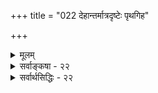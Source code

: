 +++
title = "022 देहान्तर्मात्रदृष्टेः पृथगिह"

+++
<details><summary>मूलम्</summary>

देहान्तर्मात्रदृष्टेः पृथगिह विषयिप्राणजीवोत्क्रमोक्तेर्भूयोवाक्यानुसारदणुरिति वचने तादृशोपाध्यनुक्तेः ।  
ईशादाराग्रमात्रो ह्यवर इति भिदावर्णनात्स्पन्दवाक्याद्व्याप्त्युक्तिर्जातिधर्मप्रतिहतिविनिवृत्त्यादिमात्रेण जीवे ॥ २२ ॥
</details>

<details><summary>सर्वाङ्कषा - २२</summary>

एवं जीवानां विभुत्वं निराकृत्य, तेषां अणुत्वे प्रमाणान्याह - देहान्तरित्यादि । देहान्तर्मात्रदृष्टेः देहान्तरेव ' अहम्' इत्यनुभवदर्शनात् । पञ्चम्यन्तानामेषाम् ‘व्याप्त्युक्तिः' इत्यादिनान्वयः । देहाद्बहिः आत्मनः सत्त्वे प्रमाणादर्शनात्, शरीरानुगुणपरिमाणे जीवस्य नाशप्रसङ्गात् जीवः अणुरेव । **इह** = उपनिषत्सु **पृथक्** = प्रत्येकम् **विषयिप्राणजीवोत्क्रमोक्तेः** = **विषयिणाम्** = इन्द्रियाणाम् **प्राणस्य** = मुख्यप्राणस्य जीवस्य

[[204]] 

ईशादाराग्रमात्रो ह्यवर इति भिदावर्णनात् स्पन्दवाक्यात् 

व्याप्त्युक्तिर्जातिधर्मप्रतिहतिविनिवृत्त्यादिमात्रेण जीवे ॥22॥ 

च **उत्क्रमोक्तेः** = शरीरात् उत्क्रमणस्य अभिधानात् । 'तमुत्क्रामन्तं प्राणोऽनूत्क्रामति प्राणमुत्क्रामन्तं सर्वे प्राणा उत्क्रामन्ति' (बृ.6-4-2 ) इति शरीरादुत्क्रामन्तं जीवमनुसृत्य प्राणादीनामुत्क्रान्तेः कथनात्, आत्मनः जीवस्योत्क्रमणं प्राणादिपरतया नेतुं न शक्यमिति बोधनार्थं इन्द्रियप्राणादीनां पृथक् निष्क्रमणमभिहितम् । कस्मिंश्चिन्मृते हि 'प्राणा गताः" इति व्यवहरन्ति । स औपचारिक इति प्रदर्शनार्थं प्राणातिरिक्त एव 'एष आत्मा निष्क्रामति' (बृ.6-4-2 ) इत्यत्र विवक्षितः । अतः जीवः न विभुः, विभुत्वे निष्क्रमणासंभवात् । एतादृशानां बहूनां वाक्यानां दर्शनात् अन्यथानयनं न शक्यमित्यभिप्रायेण – भूयोवाक्यानुसारादिति । अणुरिति वचने **तादृशोपाध्यनुक्तेः** = 'एषोऽणुरात्मा चेतसा वेदितव्यः' (मुं. 3-1-9 ) इत्यत्र अणुत्वे उपाध्यनुक्तेः अणुत्वं स्वाभाविकमिति गम्यते । एवम् - **ईशात्** = परमात्मनः **अवरः** = निकृष्टो जीवः **आराग्रमात्रः** =अल्पपरिमाणकः इति हि **भिदावर्णनात्** = वैलक्षण्यवर्णनात् । ' आरामात्रो ह्यवरोऽपि दृष्टः' (श्वे. 5-8) इति परमात्मापेक्षया वैलक्षण्यमुक्त्वा जीवस्याणुत्वाभिधानाच्च । रथावयवश्चक्रम् । चक्रस्यावयव आरः । तस्याग्रम् आराग्रम् एकदेशः । अतिसूक्ष्मपरिमाणकः जीव इत्यर्थः । ' आराग्रम्' इत्यल्पपरिमाणे रूढं पदमिति केचित् । एवं - स्पन्दवाक्यात् ' स्वे शरीरे यथाकामं परिवर्तते' (बृ.4-1-18) इति शरीरान्तरेव जीवस्य सञ्चारः अभिधीयते । तच्चाणुत्वमन्तरा न संभवति । एवमेभिर्हेतुभिः 'जीवे व्याप्त्युक्तिः 'जातिधर्मप्रतिहतिविनिवृत्त्यादिमात्रेण' इत्यन्वयः । एवञ्चार्थात् जीवः अणुरेव, न विभुः ॥ 

ननु ' स चानन्त्याय कल्पते' (श्वे. 5-9) 'नित्यः सर्वगतः ' ( गी. 2-24) इत्यादौ जीवस्य विभुत्वमुच्यते किलेति शङ्कापरिहारायाह - व्याप्त्युक्तिरित्यादि । जीवे **व्याप्युक्तिः** = एवं श्रुतिस्मृतिषु सर्वगतत्वादिकथनम् **जातिधर्मप्रतिहतिविनिवृत्त्यादिमात्रेण** = जीवजातिदृष्ट्या, जीवधर्मस्य ज्ञानस्य व्यापकत्वदृष्ट्या, अतिसूक्ष्मत्वेन जीवस्य कुत्रापि वस्तुनि प्रतिघातासंभवेन प्रतिघाताभावमात्राभिप्रायेण वा भवेदिति शेषः । जीवस्य स्वतः अणुत्वेऽपि जीवजातीयस्य सर्वदेशेषु व्याप्त्या जीवः सर्वगत इत्युच्यते । जगत्सर्वमत्यन्तसूक्ष्मैर्जीवाणुभिर्व्याप्तमिति हि विज्ञानिनो वदन्ति । एवं जीवधर्मभूतज्ञानस्य ' यच्चाप्नोति यदादत्ते यच्चाप्ति विषयानिह । यच्चास्य सन्ततो भावः तस्मादात्मेति कथ्यते ।' इति निर्वचनेन व्यापनशीलत्वात्, मुक्तौ सर्वत्र व्याप्त्या च तद्विशिष्टस्य जीवस्याप्यानन्त्यमुच्यते । एवं जीवस्य गतेः प्रतिहतिः कुत्रापि न भवति, तावान् सूक्ष्मोऽयमित्यभिप्रायेण वा कुत्रचित् तस्य विभुत्वमुच्यते, न तु स्वरूपतः । अतो जीवो न विभुः ॥ 

इदन्तु बोध्यम् - जीवाणुत्वसमर्थनं जीवस्य स्वरूपस्वभावादिविषये दुर्ज्ञानत्वप्रदर्शनाय । संसारिणां मानवानां बुद्धिः जीवात्मस्वरूपविषये प्रसरितुं लेशतोऽपि न शक्नोति । यतः आत्मतत्त्वं बुद्ध्यतीतम्, अलौकिकम्, अप्राकृतम् । तत् प्राकृतया बुद्ध्या कथं ग्रहीतुं शक्यते ? 'यो बुद्धेः परतस्तु सः' (गी. 3- 42 ) इति हि गीता । यद्यपि भाष्ये प्रकरणानुगुणं कामपरतयायं खण्डो व्याख्यातः; अथापि 'इन्द्रियेभ्यः परा 

I 

I 

93. 

[[205]] 

[ जीवः न देहानुगुणपरिमाणवान्] 

नात्मा देहानुरूपं विविधपरिणतिर्निर्विकारोक्तिबाधात् 

स्थूलोऽहं मूर्ध्नि जातं सुखमिति च मतिस्तस्य देहात्ममोहात् । 

 

IS THE 

ह्यर्था अर्थेभ्यश्च परं मनः । मनसस्तु परा बुद्धिः बुद्धेरात्मा महान् परः ॥' (कठ. 1-3-10) इत्यादौ बुद्ध्यपेक्षया आत्मनः परत्वस्य संमतत्वात्, गीतावाक्यस्य तच्छायानुसारित्वात्, अयमप्यर्थो न निषिद्धः । अथवा, अस्तु वाक्यम्, व्याख्यानं वा । विषयानुरोधेन अर्थः वर्णनीयः । तद्दृष्ट्या आत्मा बुद्ध्यतीत एव । अत एव 'नायमात्मा प्रवचनेन लभ्यः न मेधया न बहुना श्रुतेन' (कठ. 1-2-23) 'सत्येन लभ्यस्तपसा ह्येष आत्मा सम्यग्ज्ञानेन ब्रह्मचर्येण नित्यम्' (मुं. 3-1-5) इत्याद्दुच्यते । पृथिवीपरमाणोः परिमाणमेवातीन्द्रियम् । ततोऽपि जलपरमाणो रूपं दुर्ज्ञेयम्, ततोऽपि तेजः परमाणोः, ततोऽपि वायुपरमाणोः, ततोऽप्याकाशपरमाणोः । सिद्धान्ते हि आकाशोऽपि सावयवः । एवं भौतिकवस्तूनां स्वरूपमेव दुर्ज्ञेयं चेत्, एतत्सर्वमतीत्य वर्तमानस्य पञ्चविंशस्य जीवस्याणुत्वं भौतिकाणुत्वापेक्षया विलक्षणम् अत्यन्तदुर्ज्ञेयमिति सदा चिन्तनीयम् । यत एवं वदन्ति मर्मज्ञाः - ' शाब्दस्य हि ब्रह्मण एष पन्थाः यन्नामभिर्ध्यायति धीरपार्थैः । परिभ्रमंस्तत्र न विन्दतेऽर्थान् मायामये वासनया शयानः ॥ ( भाग. 2-2-2 ) इति । शाब्दस्य ब्रह्मणः शब्दरूपस्य ब्रह्मणः एष हि अयमेव हि पन्थाः मार्गः । कः ? यत् **अपार्थैः** = अर्थरहितैः **नामभिः** = केवलं संज्ञाभिः धीः मानवानां बुद्धिः **ध्यायति** = चिन्तयति । अर्थः अवगत इव भाति किल? अपार्थैरिति कथम्? इत्यत्र वासनया पूर्ववासनया विशेषेण **मायामये** = ' अर्थोऽवगतः' इति भ्रममये **तत्र** = शब्दब्रह्मणि शयानः निश्चिन्ततया वर्तमानः, तत्रैव परिभ्रमन् मानवः **अर्थान्** = पदार्थान् न **विदन्ते** = न प्राप्नोत्येव । अर्थस्यालाभेऽपि, लब्ध इव भ्रमजन को भवति आत्मादिशब्दः । एतत्तत्त्वं अग्रे (बुद्धि. 31 ) व्यक्ती भविष्यति । कतिपयपदानां शुकवदभ्यासमात्रेण अर्थः न स्वायत्तो भवति । भूमविद्यारंभे सनत्कुमारं प्रति नारदोक्तम्– 'ऋग्वेदं भगवोऽध्येमि' इत्यादिनारदवचनम् – 'यद्वै किञ्चिदध्यगीष्ठा नामैवैतत्' (छा. 7-1-3) इत्यादि सनत्कुमारप्रतिवचनञ्चात्र सदा स्मर्तव्यम् ॥ २२ ॥
</details>


<details><summary>सर्वार्थसिद्धिः - २२</summary>

देहान्तर्मात्रदृष्टेः पृथगिह विषयिप्राणजीवोत्क्रमोक्ते-  
र्भूयोवाक्यानुसारादणुरिति वचने तादृशोपाध्युपनुक्तेः ।  
ईशादाराग्रमात्रो ह्यवर इति भिदावर्णनात्स्पन्दवाक्या-  
द्वयाप्त्युक्तिर्जातिधर्मप्रतिहतिविनिवृत्त्यादिमात्रेण जीवे ॥ २२ ॥  
  
अथाप्यणुत्वे किं प्रमाणमित्यत्राह - देहान्तरिति । अयं भावः - यद्याता विभुः स्वयंप्रकाशश्च, किमिति सर्वत्र सर्वदा न प्रकाशते? अहमिति सार्वत्रिकः प्रकाशत एवेति चेन्न; अस्मिन्देहेऽहं वर्त इतिवत्सर्वत्र प्रतीतिप्रसङ्गात् । सार्वत्रिकस्याविशदप्रकाशोऽस्तीति च न प्रमाणम् । व्यञ्जकान्तरसापेक्षत्वाद्व्यञ्जकदेशे व्यक्तिरिति नियमहेतुरिति चेन्न; स्वप्रकाशत्वविरोधात् । अथ मानसप्रत्यक्षः, तथाऽपि कथं क्वाचित्कोपलब्धिः? यद्यपि सामग्रीदेशानुविधानेन ज्ञानोत्पत्तिः; तथाऽपि विषयत्वं न तन्निघ्नम्, तथा अदृष्टेः । अगृहीतपरिमाणस्य स्वरूपतो ग्रहणे देहात्मभ्रमात् क्वाचित्कत्वोपलम्भ इति चेन्न; भ्रमव्यतिरिक्तमानसप्रत्यक्षेष्वपि तद्दृष्टेः । विवेकतस्समाहितानामपि परिच्छिन्नतया तदुपलब्घेः; 'हृदि ह्ययमात्मा' इत्यादिदृष्टेश्च । हेत्वन्तरमाह - पृथगिति । इन्द्रियादीनां पृथगुत्क्रमणोक्तेरात्मोत्क्रमणं न भाक्तमिति भावः । सर्वगतत्वोक्तिसद्भावेऽप्यणुत्वोक्तीनां बलीयस्त्वं व्यनक्ति - भूय इति । सन्ति हि 'एषोऽणुरात्मा चेतसा वेदितव्यः', 'वालाग्रशतभागस्य शतधा कल्पितस्य च । भागो जीवस्स विज्ञेयः इत्यादिका बह्व्यः' । ननु विभोरपि परमात्मनोऽणुत्वं श्रूयते, तथेह स्यात्; तन्न; तत्र हि - एव आत्माऽन्तर्हृदयेऽणीयान् व्रीहेर्वा' इत्यादिष्वौपाधिकाणुत्वव्यक्तेः । जीवाणुत्वश्रुतौ तादृशोपाध्यनुक्तेः; प्रत्युत स्वरूपनिर्देशेनैव बालाग्रसूक्ष्मभागसमत्वं ख्याप्यते । यद्यौपाधिकं जीस्याणुत्वम्, तस्य जीवेश्वरसाधारणत्वात् 'आराग्रमात्रो ह्यवरोऽपि दृष्टः इति परव्यावर्तकपरिमाणोक्तिर्विहन्येतेत्यभिप्रायेणाह - ईशादिति ॥ स्वप्नसुषुप्त्यादिवाक्येषु 'आसु तदा नाडीषु सृप्तो भवति', 'ताभिः प्रत्यपसृप्य पुरीतति शेते' इत्यादिभिर्जीवस्य तत्रतत्र स्वरूपेण संचरणं श्रूयत इत्याह - स्पन्दवाक्यादिति ॥ एतैर्बलीयोभिर्जीवव्याप्तिवचनानामन्यपरत्वमाह - व्याप्त्युक्तिरिति ॥ 'तस्यात्मपरदेहेषु सतः' इत्यादौ जातितः, 'स चानन्त्याय कल्पते' इत्यत्र धर्मतः । तथा च सूत्रं 'प्रदीपवदादेशस्तथा हि दर्शयति' इति । सर्वगत इत्यत्र क्रमेण सर्वविधाचेतने प्रवेशाद्वा, शिलदिष्वपि प्रतिहत्यनर्हतया वा; तथा च भाषितम् 'अतिसूक्ष्मतया सर्वाचेतनान्तःप्रवेशस्वभावः' इति । आत्मनोऽणुत्वे पृथिव्याद्यणुवत्प्रत्यक्षत्वं न स्यादिति चेन्न, विभुत्वेऽपि ते विभ्वन्तरवदप्रत्यक्षत्वप्रसङ्गात् । यथादृष्टि व्यावृत्तिरस्तीति चेत् अणुत्वेऽपि समम् । न चास्माकं पृथिव्याद्यणूनामप्रत्यक्षत्वनियमः । एवमणुत्वे मानसप्रत्यक्षत्वं न स्यादिति प्रसङ्गोऽपि श्रुतिविरोधादिभिः प्रत्याख्येयः ॥ २२ ॥ इति जीवाणुत्वम् ॥
</details>
